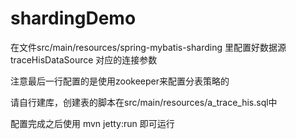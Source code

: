 # shardingDemo

在文件src/main/resources/spring-mybatis-sharding 里配置好数据源traceHisDataSource 对应的连接参数

注意最后一行配置的是使用zookeeper来配置分表策略的


请自行建库，创建表的脚本在src/main/resources/a_trace_his.sql中

配置完成之后使用
mvn jetty:run 
即可运行
